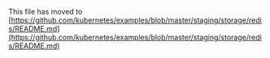 This file has moved to [https://github.com/kubernetes/examples/blob/master/staging/storage/redis/README.md](https://github.com/kubernetes/examples/blob/master/staging/storage/redis/README.md)
